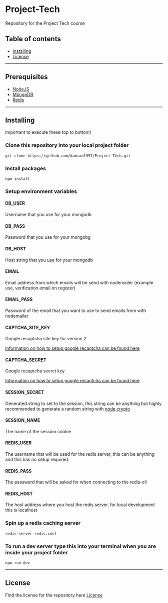 # Project-Tech
Repository for the Project Tech course

## Table of contents
* [Installing](#installing)
* [License](#license)

------

## Prerequisites
* [NodeJS](https://nodejs.org/en/)
* [MongoDB](https://www.mongodb.com/)
* [Redis](https://redis.io/download)

------

## Installing
Important to execute these top to bottom!

### Clone this repository into your local project folder
```
git clone https://github.com/damian1997/Project-Tech.git
```

### Install packages
```
npm install
```

### Setup environment variables

#### DB_USER
Username that you use for your mongodb

#### DB_PASS
Password that you use for your mongobg

#### DB_HOST
Host string that you use for your mongodb

#### EMAIL
Email address from which emails will be send with nodemailer (example use, verification email on register)

#### EMAIL_PASS
Password of the email that you want to use to send emails from with nodemailer

#### CAPTCHA_SITE_KEY
Google recaptcha site key for version 2

[Information on how to setup google recaptcha can be found here](https://www.google.com/recaptcha/about/)

#### CAPTCHA_SECRET
Google recaptcha secret key

[Information on how to setup google recaptcha can be found here](https://www.google.com/recaptcha/about/)

#### SESSION_SECRET
Generated string to set to the session, this string can be anything but highly recommended to generate a random string with [node crypto](https://nodejs.org/api/crypto.html)

#### SESSION_NAME
The name of the session cookie

#### REDIS_USER
The username that will be used for the redis server, this can be anything and this has no setup required.

#### REDIS_PASS
The password that will be asked for when connecting to the redis-cli

#### REDIS_HOST
The host address where you host the redis server, for local development this is localhost


### Spin up a redis caching server
```
redis-server redis.conf
```

### To run a dev server type this into your terminal when you are inside your project folder
```
npm run dev
```

------

## License
Find the license for the repository here
[License](https://github.com/damian1997/Project-Tech/blob/main/LICENSE)
